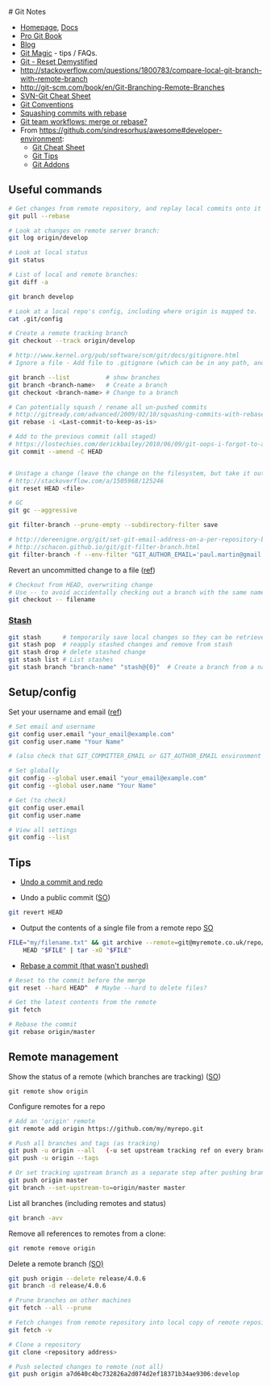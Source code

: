 # Git Notes

* [Homepage](https://git-scm.com/), [Docs](http://git-scm.com/docs)
* [Pro Git Book](https://git-scm.com/book/en/v2/)
* [Blog](https://git-scm.com/blog)
* [Git Magic](http://www-cs-students.stanford.edu/~blynn/gitmagic/) - tips / FAQs.
* [Git - Reset Demystified](https://git-scm.com/blog/2011/07/11/reset.html)
* <http://stackoverflow.com/questions/1800783/compare-local-git-branch-with-remote-branch>
* <http://git-scm.com/book/en/Git-Branching-Remote-Branches>
* [SVN-Git Cheat Sheet](https://www.cs.bath.ac.uk/~jjb/web/svn.html)
* [Git Conventions](https://medium.com/@tjholowaychuk/git-conventions-a940ee20862d)
* [Squashing commits with rebase](http://gitready.com/advanced/2009/02/10/squashing-commits-with-rebase.html)
* [Git team workflows: merge or rebase?](https://www.atlassian.com/git/articles/git-team-workflows-merge-or-rebase/)
* From <https://github.com/sindresorhus/awesome#developer-environment>:
  * [Git Cheat Sheet](https://github.com/arslanbilal/git-cheat-sheet)
  * [Git Tips](https://github.com/git-tips/tips)
  * [Git Addons](https://github.com/stevemao/awesome-git-addons)

## Useful commands
```bash
# Get changes from remote repository, and replay local commits onto it (at the end) - rebasing:
git pull --rebase

# Look at changes on remote server branch:
git log origin/develop

# Look at local status
git status

# List of local and remote branches:
git diff -a

git branch develop

# Look at a local repo's config, including where origin is mapped to.
cat .git/config

# Create a remote tracking branch
git checkout --track origin/develop

# http://www.kernel.org/pub/software/scm/git/docs/gitignore.html
# Ignore a file - Add file to .gitignore (which can be in any path, and then filenames are relative to that).

git branch --list          # show branches
git branch <branch-name>   # Create a branch
git checkout <branch-name> # Change to a branch

# Can potentially squash / rename all un-pushed commits
# http://gitready.com/advanced/2009/02/10/squashing-commits-with-rebase.html
git rebase -i <Last-commit-to-keep-as-is>

# Add to the previous commit (all staged)
# https://lostechies.com/derickbailey/2010/06/09/git-oops-i-forgot-to-add-those-new-files-before-committing/
git commit --amend -C HEAD


# Unstage a change (leave the change on the filesystem, but take it out of the staging area that will get committed with the next commit)
# http://stackoverflow.com/a/1505968/125246
git reset HEAD <file>

# GC
git gc --aggressive

git filter-branch --prune-empty --subdirectory-filter save 

# http://dereenigne.org/git/set-git-email-address-on-a-per-repository-basis
# http://schacon.github.io/git/git-filter-branch.html
git filter-branch -f --env-filter "GIT_AUTHOR_EMAIL='paul.martin@gmail.com'; GIT_COMMITTER_EMAIL='paul.martin@gmail.com';" -- --all
```

Revert an uncommitted change to a file ([ref](http://www.norbauer.com/rails-consulting/notes/git-revert-reset-a-single-file.html))
```bash
# Checkout from HEAD, overwriting change
# Use -- to avoid accidentally checking out a branch with the same name
git checkout -- filename
```

### [Stash](http://git-scm.com/docs/git-stash)
```bash
git stash      # temporarily save local changes so they can be retrieved later
git stash pop  # reapply stashed changes and remove from stash
git stash drop # delete stashed change
git stash list # List stashes
git stash branch "branch-name" "stash@{0}"  # Create a branch from a named stash
```

## Setup/config

Set your username and email ([ref](https://help.github.com/articles/setting-your-email-in-git/))
```sh
# Set email and username
git config user.email "your_email@example.com"
git config user.name "Your Name"

# (also check that GIT_COMMITTER_EMAIL or GIT_AUTHOR_EMAIL environment variables are not set)

# Set globally
git config --global user.email "your_email@example.com"
git config --global user.name "Your Name"

# Get (to check)
git config user.email
git config user.name

# View all settings
git config --list
```

## Tips

* [Undo a commit and redo](http://stackoverflow.com/a/927386/125246)

* Undo a public commit ([SO](http://stackoverflow.com/a/6376039/125246))
```bash
git revert HEAD
```

* Output the contents of a single file from a remote repo [SO](http://stackoverflow.com/a/18331440/125246)
```bash
FILE="my/filename.txt" && git archive --remote=git@myremote.co.uk/repo/name.git \
    HEAD "$FILE" | tar -xO "$FILE"
```

* [Rebase a commit (that wasn't pushed)](http://stackoverflow.com/a/846091/125246)
```bash
# Reset to the commit before the merge
git reset --hard HEAD^  # Maybe --hard to delete files?

# Get the latest contents from the remote
git fetch

# Rebase the commit
git rebase origin/master
```

## Remote management

Show the status of a remote (which branches are tracking) ([SO](http://serverfault.com/a/175077/126442))
```
git remote show origin
```

Configure remotes for a repo
```bash
# Add an 'origin' remote
git remote add origin https://github.com/my/myrepo.git

# Push all branches and tags (as tracking)
git push -u origin --all   (-u set upstream tracking ref on every branch pushed)
git push -u origin --tags

# Or set tracking upstream branch as a separate step after pushing branch
git push origin master
git branch --set-upstream-to=origin/master master
```

List all branches (including remotes and status)
```bash
git branch -avv
```

Remove all references to remotes from a clone:
```bash
git remote remove origin
```

Delete a remote branch [(SO)](http://stackoverflow.com/a/2003515/125246)
```bash
git push origin --delete release/4.0.6
git branch -d release/4.0.6

# Prune branches on other machines
git fetch --all --prune
```

```bash
# Fetch changes from remote repository into local copy of remote repository
git fetch -v

# Clone a repository
git clone <repository address>

# Push selected changes to remote (not all)
git push origin a7d640c4bc732826a2d074d2ef18371b34ae9306:develop
```
